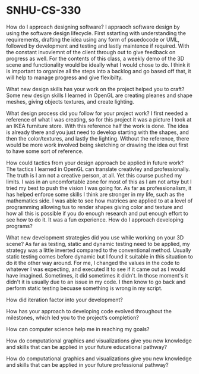 # SNHU-CS-330

How do I approach designing software?
  I appraoch software design by using the software design lifecycle. First sstarting with understanding the requirements, drafting the idea using any form of psuedocode or UML, followed by development and testing and lastly maintence if required. With the constant invovlemnt of the client through out to give feedback on progress as well. For the contents of this class, a weekly demo of the 3D scene and functionality would be ideally what I would chose to do. I think it is important to organize all the steps into a backlog and go based off that, it will help to manage progress and give flexibilty.
  
What new design skills has your work on the project helped you to craft?
  Some new design skills I learned in OpenGL are creating pleanes and shape meshes, giving objects textures, and create lighting.
  
What design process did you follow for your project work?
  I first needed a reference of what I was creating, so for this project it was a picture I took at an IKEA furniture store. With this reference half the work is done. The idea is already there and you just need to develop starting with the shapes, and then the color/textures, and lastly the lighting. Without the reference, there would be more work involved being sketching or drawing the idea out first to have some sort of reference.
  
How could tactics from your design approach be applied in future work?
  The tactics I learned in OpenGL can translate creativley and professionally. The truth is I am not a creative person, at all. Yet this course pushed my limits. I was in an uncomfortable zone for most of this as I am not artsy but I tried my best to push the vision I was going for. As far as professionalism, it has helped enforce some skills I think are stronger in my life, such as the mathematics side. I was able to see how matrices are applied to at a level of programming allowing tus to render shapes giving color and texture and how all this is possible if you do enough research and put enough effort to see how to do it. It was a fun experience. 
How do I approach developing programs?
  
What new development strategies did you use while working on your 3D scene?
  As far as testing, static and dynamic testing need to be applied, my strategy was a little inverted compared to the conventional method. Usually static testing comes before dynamic but I found it suitable in this situation to do it the other way around. For me, I changed the values in the code to whatever I was expecting, and executed it to see if it came out as I would have imagined. Sometimes, it did sometimes it didn't. In those moment's it didn't it is usually due to an issue in my code. I then know to go back and perform static testing becuase something is wrong in my script.

How did iteration factor into your development?
  

How has your approach to developing code evolved throughout the milestones, which led you to the project’s completion?

How can computer science help me in reaching my goals?

How do computational graphics and visualizations give you new knowledge and skills that can be applied in your future educational pathway?

How do computational graphics and visualizations give you new knowledge and skills that can be applied in your future professional pathway?
